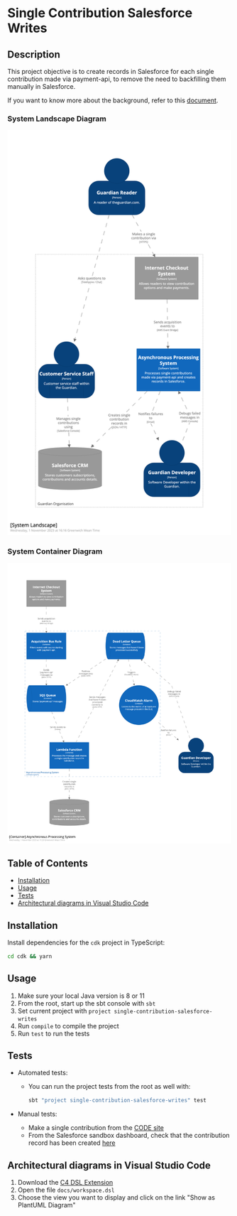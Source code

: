 # Single Contribution Salesforce Writes

## Description

This project objective is to create records in Salesforce for each single contribution made via payment-api, to remove the need to backfilling them manually in Salesforce.

If you want to know more about the background, refer to this [document](https://docs.google.com/document/d/1bxkR5UzPcsImqNRAhBk1S0W8gz5AdbCo4YKaaDptW-k/edit#heading=h.lpda0x9x3rlh).

### System Landscape Diagram

![System Landscape Diagram](docs/SystemLandscape.png "System Landscape Diagram")

### System Container Diagram

![System Landscape Diagram](docs/SystemContainer.png "System Landscape Diagram")

## Table of Contents

- [Installation](#installation)
- [Usage](#usage)
- [Tests](#tests)
- [Architectural diagrams in Visual Studio Code](#architectural-diagrams-in-visual-studio-code)

## Installation

Install dependencies for the `cdk` project in TypeScript:

```bash
cd cdk && yarn
```

## Usage

1. Make sure your local Java version is 8 or 11
2. From the root, start up the sbt console with `sbt`
3. Set current project with `project single-contribution-salesforce-writes`
4. Run `compile` to compile the project
5. Run `test` to run the tests

## Tests

- Automated tests:

  - You can run the project tests from the root as well with:

    ```scala
    sbt "project single-contribution-salesforce-writes" test
    ```

- Manual tests:
  - Make a single contribution from the [CODE site](https://support.code.dev-theguardian.com/uk/contribute)
  - From the Salesforce sandbox dashboard, check that the contribution record has been created [here](https://gnmtouchpoint--dev1.sandbox.lightning.force.com/lightning/r/Report/00O9E000001A5vkUAC/view)

## Architectural diagrams in Visual Studio Code

1. Download the [C4 DSL Extension](https://marketplace.visualstudio.com/items?itemName=systemticks.c4-dsl-extension)
2. Open the file `docs/workspace.dsl`
3. Choose the view you want to display and click on the link "Show as PlantUML Diagram"
